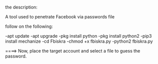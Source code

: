  the description:

 A tool used to penetrate Facebook via passwords file

 follow on the following:

-apt update
-apt upgrade
-pkg install python
-pkg install python2
-pip3 install mechanize
-cd Fbiskra
-chmod +x fbiskra.py
-python2 fbiskra.py

====> Now, place the target account and select a file to guess the password.
